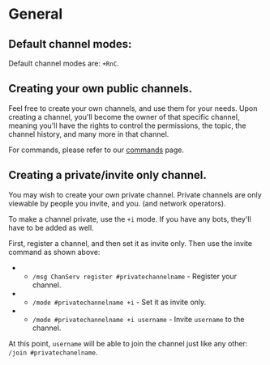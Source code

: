 # General

## Default channel modes:

Default channel modes are: `+RnC`.

## Creating your own public channels.

Feel free to create your own channels, and use them for your needs. Upon creating a channel, you'll become the owner of that specific channel, meaning you'll have the rights to control the permissions, the topic, the channel history, and many more in that channel.

For commands, please refer to our [commands](https://ircdocs.hahota.net/commands) page.

## Creating a private/invite only channel.

You may wish to create your own private channel. Private channels are only viewable by people you invite, and you. (and network operators).

To make a channel private, use the `+i` mode. If you have any bots, they'll have to be added as well.

First, register a channel, and then set it as invite only. Then use the invite command as shown above:

* - `/msg ChanServ register #privatechannelname` - Register your channel.
* - `/mode #privatechannelname +i` - Set it as invite only.
* - `/mode #privatechannelname +i username` - Invite `username` to the channel.

At this point, `username` will be able to join the channel just like any other: `/join #privatechanelname`.